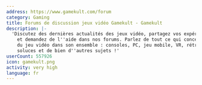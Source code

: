 ```yaml
---
address: https://www.gamekult.com/forum
category: Gaming
title: Forums de discussion jeux vidéo Gamekult - Gamekult
description: |-
  'Discutez des dernières actualités des jeux vidéo, partagez vos expériences de jeu
    et demandez de l''aide dans nos forums. Parlez de tout ce qui concerne l''univers
    du jeu vidéo dans son ensemble : consoles, PC, jeu mobile, VR, rétrogaming, tips,
    soluces et de bien d''autres sujets !'
userCount: 557926
icon: gamekult.png
activity: very high
language: fr
---
```

